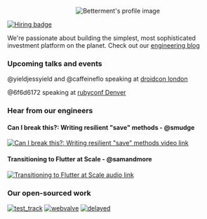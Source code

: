<p align="center">
  <img src="https://avatars.githubusercontent.com/u/871554?s=200&v=4" alt="Betterment's profile image"/>
</p>

[![Hiring badge](https://img.shields.io/badge/We're-hiring-green.svg)](https://www.betterment.com/careers/)

We're passionate about building the simplest, most sophisticated investment platform on the planet. Check out our [engineering blog](https://www.betterment.com/category/engineering/)

### Upcoming talks and events

@yieldjessyield and @caffeineflo speaking at [droidcon london](https://www.london.droidcon.com/program/is-flutter-the-coke-zero-of-the-mobile-world%3F)

@6f6d6172 speaking at [rubyconf Denver](https://rubyconf.org/program/sessions#session-1211)

### Hear from our engineers

#### Can I break this?: Writing resilient "save" methods - @smudge
[![Can I break this?: Writing resilient "save" methods video link](https://img.youtube.com/vi/TuhS13rBoVY/0.jpg)](https://www.youtube.com/watch?v=TuhS13rBoVY)

#### Transitioning to Flutter at Scale - @samandmore
[![Transitioning to Flutter at Scale audio link](https://venturi-group.com/content/uploads/2020/11/Venturis-Voice-Web-Template-New-28.png)](https://soundcloud.com/user-910706127/transitioning-to-flutter-at-scale)

### Our open-sourced work

[![test_track](https://github-readme-stats.vercel.app/api/pin/?username=Betterment&repo=test_track)](https://github.com/Betterment/test_track)
[![webvalve](https://github-readme-stats.vercel.app/api/pin/?username=Betterment&repo=webvalve)](https://github.com/Betterment/webvalve)
[![delayed](https://github-readme-stats.vercel.app/api/pin/?username=Betterment&repo=delayed)](https://github.com/Betterment/delayed)